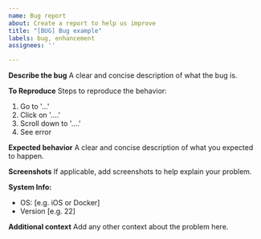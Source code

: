 ```yaml
---
name: Bug report
about: Create a report to help us improve
title: "[BUG] Bug example"
labels: bug, enhancement
assignees: ''

---
```


**Describe the bug**
A clear and concise description of what the bug is.

**To Reproduce**
Steps to reproduce the behavior:
1. Go to '...'
2. Click on '....'
3. Scroll down to '....'
4. See error

**Expected behavior**
A clear and concise description of what you expected to happen.

**Screenshots**
If applicable, add screenshots to help explain your problem.

**System Info:**
 - OS: [e.g. iOS or Docker]
 - Version [e.g. 22]

**Additional context**
Add any other context about the problem here.
